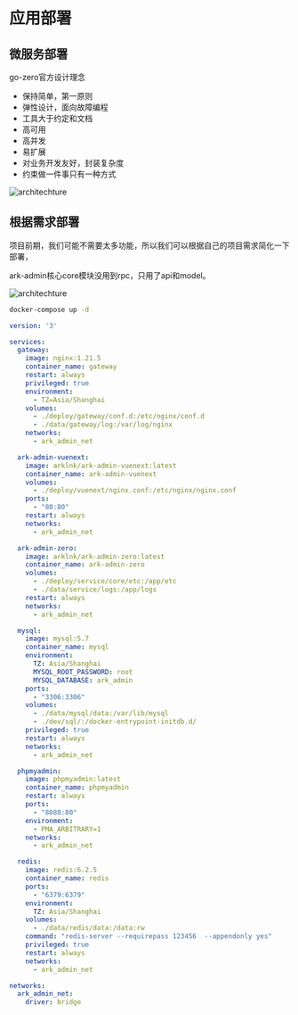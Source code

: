# 应用部署

## 微服务部署

go-zero官方设计理念

- 保持简单，第一原则
- 弹性设计，面向故障编程
- 工具大于约定和文档
- 高可用
- 高并发
- 易扩展
- 对业务开发友好，封装复杂度
- 约束做一件事只有一种方式

![architechture](https://raw.githubusercontent.com/arklnk/docs.arklnk.com/e495da495432628ea86eecfb68c5d24604d755d9/docs/admin/zero/images/deploy/architechture.svg)

## 根据需求部署

项目前期，我们可能不需要太多功能，所以我们可以根据自己的项目需求简化一下部署，

ark-admin核心core模块没用到rpc，只用了api和model。

![architechture](https://raw.githubusercontent.com/arklnk/docs.arklnk.com/main/docs/admin/zero/images/deploy/deploy.png)

```sh
docker-compose up -d
```

```yaml
version: '3'

services:
  gateway:
    image: nginx:1.21.5
    container_name: gateway
    restart: always
    privileged: true
    environment:
      - TZ=Asia/Shanghai
    volumes:
      - ./deploy/gateway/conf.d:/etc/nginx/conf.d
      - ./data/gateway/log:/var/log/nginx
    networks:
      - ark_admin_net

  ark-admin-vuenext:
    image: arklnk/ark-admin-vuenext:latest
    container_name: ark-admin-vuenext
    volumes:
      - ./deploy/vuenext/nginx.conf:/etc/nginx/nginx.conf
    ports:
      - "80:80"
    restart: always
    networks:
      - ark_admin_net

  ark-admin-zero:
    image: arklnk/ark-admin-zero:latest
    container_name: ark-admin-zero
    volumes:
      - ./deploy/service/core/etc:/app/etc
      - ./data/service/logs:/app/logs
    restart: always
    networks:
      - ark_admin_net

  mysql:
    image: mysql:5.7
    container_name: mysql
    environment:
      TZ: Asia/Shanghai
      MYSQL_ROOT_PASSWORD: root
      MYSQL_DATABASE: ark_admin
    ports:
      - "3306:3306"
    volumes:
      - ./data/mysql/data:/var/lib/mysql
      - ./dev/sql/:/docker-entrypoint-initdb.d/
    privileged: true
    restart: always
    networks:
      - ark_admin_net

  phpmyadmin:
    image: phpmyadmin:latest
    container_name: phpmyadmin
    restart: always
    ports:
      - "8080:80"
    environment:
      - PMA_ARBITRARY=1
    networks:
      - ark_admin_net

  redis:
    image: redis:6.2.5
    container_name: redis
    ports:
      - "6379:6379"
    environment:
      TZ: Asia/Shanghai
    volumes:
      - ./data/redis/data:/data:rw
    command: "redis-server --requirepass 123456  --appendonly yes"
    privileged: true
    restart: always
    networks:
      - ark_admin_net

networks:
  ark_admin_net:
    driver: bridge
```

